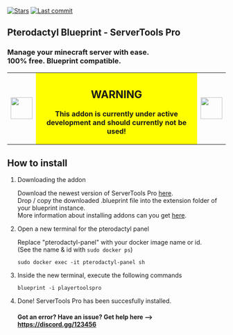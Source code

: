 [![Stars](https://img.shields.io/github/stars/MrAhmalo/servertoolspro)](#) [![Last commit](https://img.shields.io/github/last-commit/MrAhmalo/servertoolspro)](#)

## Pterodactyl Blueprint - ServerTools Pro
### Manage your minecraft server with ease. <br> 100% free. Blueprint compatible.

<table>
<tr>
<td><img src="https://www.pngall.com/wp-content/uploads/8/Red-Warning-PNG-Free-Download.png" width="50"></td>
<td align="center" bgcolor="#FFFF00">

## WARNING
  
**This addon is currently under active development and should currently not be used!**

</td>
<td><img src="https://www.pngall.com/wp-content/uploads/8/Red-Warning-PNG-Free-Download.png" width="50"></td>
</tr>
</table>

## How to install

1. Downloading the addon
	 
	 Download the newest version of ServerTools Pro [here](example.com). <br>
	 Drop / copy the downloaded .blueprint file into the extension folder of your blueprint instance.<br>
	 More information about installing addons can you get [here](example.com).<br>

2. Open a new terminal for the pterodactyl panel
   
   Replace "pterodactyl-panel" with your docker image name or id. <br>
   (See the name & id with ```sudo docker ps```)
   ```shell
   sudo docker exec -it pterodactyl-panel sh
   ```

3. Inside the new terminal, execute the following commands
   ```shell
   blueprint -i playertoolspro
   ```

4. Done! ServerTools Pro has been succesfully installed. <br>
	  #### Got an error? Have an issue? Get help here --> https://discord.gg/123456
